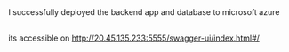 ##
I successfully deployed the backend app and database to microsoft azure

##
its accessible on http://20.45.135.233:5555/swagger-ui/index.html#/
